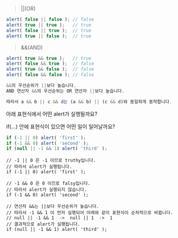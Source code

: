 > ||(OR)

```javascript
alert( false || false ); // false
alert( true || true );   // true
alert( false || true );  // true
alert( true || false );  // true
```
> &&(AND)

```javascript
alert( true && true );   // true
alert( false && true );  // false
alert( true && false );  // false
alert( false && false ); // false
```

```javascript
&&의 우선순위가 ||보다 높습니다.
AND 연산자 &&의 우선순위는 OR 연산자 ||보다 높습니다.

따라서 a && b || c && d는 (a && b) || (c && d)와 동일하게 동작합니다.
```




아래 표현식에서 어떤 alert가 실행될까요?

if(...) 안에 표현식이 있으면 어떤 일이 일어날까요?
```javascript
if (-1 || 0) alert( 'first' );
if (-1 && 0) alert( 'second' );
if (null || -1 && 1) alert( 'third' );
```
```javascrit
// -1 || 0 은 -1 이므로 truthy입니다.
// 따라서 alert가 실행됩니다.
if (-1 || 0) alert( 'first' );

// -1 && 0 은 0 이므로 falsy입니다.
// 따라서 alert가 실행되지 않습니다.
if (-1 && 0) alert( 'second' );

// 연산자 &&는 ||보다 우선순위가 높습니다.
// 따라서 -1 && 1 이 먼저 실행되어 아래와 같이 표현식이 순차적으로 바뀝니다.
// null || -1 && 1  ->  null || 1  ->  1
// 결과적으로 alert가 실행됩니다.
if (null || -1 && 1) alert( 'third' );
```
